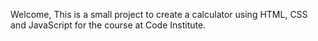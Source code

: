 

Welcome, This is a small project to create a calculator using HTML, CSS and JavaScript for the course at Code Institute.

